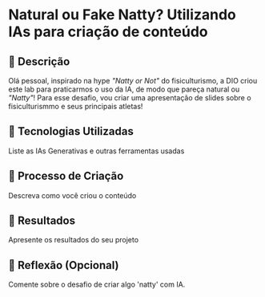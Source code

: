 # Natural ou Fake Natty? Utilizando IAs para criação de conteúdo

## 📒 Descrição

Olá pessoal, inspirado na hype _"Natty or Not"_ do fisiculturismo, a DIO criou este lab para praticarmos o uso da IA, de modo que pareça natural ou _"Natty"_! Para esse desafio, vou criar uma apresentação de slides sobre o fisiculturismmo e seus principais atletas!

## 🤖 Tecnologias Utilizadas
Liste as IAs Generativas e outras ferramentas usadas

## 🧐 Processo de Criação
Descreva como você criou o conteúdo

## 🚀 Resultados
Apresente os resultados do seu projeto

## 💭 Reflexão (Opcional)
Comente sobre o desafio de criar algo 'natty' com IA.
